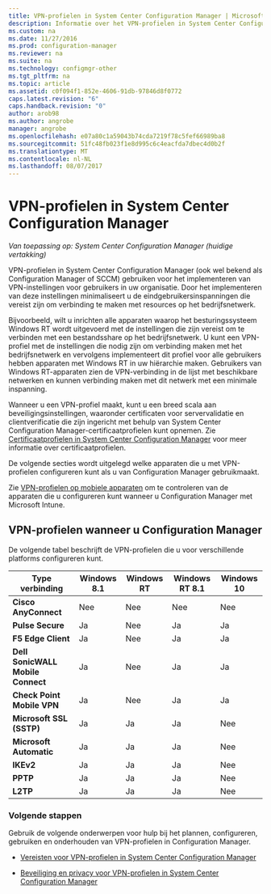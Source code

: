```yaml
---
title: VPN-profielen in System Center Configuration Manager | Microsoft Docs
description: Informatie over het VPN-profielen in System Center Configuration Manager gebruiken voor het implementeren van VPN-instellingen voor gebruikers in uw organisatie.
ms.custom: na
ms.date: 11/27/2016
ms.prod: configuration-manager
ms.reviewer: na
ms.suite: na
ms.technology: configmgr-other
ms.tgt_pltfrm: na
ms.topic: article
ms.assetid: c0f094f1-852e-4606-91db-97846d8f0772
caps.latest.revision: "6"
caps.handback.revision: "0"
author: arob98
ms.author: angrobe
manager: angrobe
ms.openlocfilehash: e07a80c1a59043b74cda7219f78c5fef66989ba8
ms.sourcegitcommit: 51fc48fb023f1e8d995c6c4eacfda7dbec4d0b2f
ms.translationtype: MT
ms.contentlocale: nl-NL
ms.lasthandoff: 08/07/2017
---
```

# <a name="vpn-profiles-in-system-center-configuration-manager"></a>VPN-profielen in System Center Configuration Manager

*Van toepassing op: System Center Configuration Manager (huidige vertakking)*


VPN-profielen in System Center Configuration Manager (ook wel bekend als Configuration Manager of SCCM) gebruiken voor het implementeren van VPN-instellingen voor gebruikers in uw organisatie. Door het implementeren van deze instellingen minimaliseert u de eindgebruikersinspanningen die vereist zijn om verbinding te maken met resources op het bedrijfsnetwerk.  

 Bijvoorbeeld, wilt u inrichten alle apparaten waarop het besturingssysteem Windows RT wordt uitgevoerd met de instellingen die zijn vereist om te verbinden met een bestandsshare op het bedrijfsnetwerk. U kunt een VPN-profiel met de instellingen die nodig zijn om verbinding maken met het bedrijfsnetwerk en vervolgens implementeert dit profiel voor alle gebruikers hebben apparaten met Windows RT in uw hiërarchie maken. Gebruikers van Windows RT-apparaten zien de VPN-verbinding in de lijst met beschikbare netwerken en kunnen verbinding maken met dit netwerk met een minimale inspanning.  

 Wanneer u een VPN-profiel maakt, kunt u een breed scala aan beveiligingsinstellingen, waaronder certificaten voor servervalidatie en clientverificatie die zijn ingericht met behulp van System Center Configuration Manager-certificaatprofielen kunt opnemen. Zie [Certificaatprofielen in System Center Configuration Manager](introduction-to-certificate-profiles.md) voor meer informatie over certificaatprofielen.  

 De volgende secties wordt uitgelegd welke apparaten die u met VPN-profielen configureren kunt als u van Configuration Manager gebruikmaakt.

 Zie [VPN-profielen op mobiele apparaten](/sccm/mdm/deploy-use/create-vpn-profiles) om te controleren van de apparaten die u configureren kunt wanneer u Configuration Manager met Microsoft Intune.  

## <a name="vpn-profiles-when-using-configuration-manager"></a>VPN-profielen wanneer u Configuration Manager  
 De volgende tabel beschrijft de VPN-profielen die u voor verschillende platforms configureren kunt.  

|Type verbinding|Windows 8.1|Windows RT|Windows RT 8.1|Windows 10|  
|---------------------|-----------------|----------------|--------------------|----------------|  
|**Cisco AnyConnect**|Nee|Nee|Nee|Nee|  
|**Pulse Secure**|Ja|Nee|Ja|Ja|  
|**F5 Edge Client**|Ja|Nee|Ja|Ja|  
|**Dell SonicWALL Mobile Connect**|Ja|Nee|Ja|Ja|  
|**Check Point Mobile VPN**|Ja|Nee|Ja|Ja|  
|**Microsoft SSL (SSTP)**|Ja|Ja|Ja|Nee|  
|**Microsoft Automatic**|Ja|Ja|Ja|Nee|  
|**IKEv2**|Ja|Ja|Ja|Nee|  
|**PPTP**|Ja|Ja|Ja|Nee|  
|**L2TP**|Ja|Ja|Ja|Nee|  

### <a name="next-steps"></a>Volgende stappen  
 Gebruik de volgende onderwerpen voor hulp bij het plannen, configureren, gebruiken en onderhouden van VPN-profielen in Configuration Manager.  

-   [Vereisten voor VPN-profielen in System Center Configuration Manager](../plan-design/prerequisites-for-wifi-vpn-profiles.md)  

-   [Beveiliging en privacy voor VPN-profielen in System Center Configuration Manager](../plan-design/security-and-privacy-for-wifi-vpn-profiles.md)
